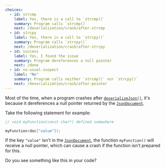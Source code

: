 ```yaml
---
choices:
  - id: strcmp
    label: Yes, there is a call to `strcmp()`
    summary: Program calls `strcmp()`
    next: /deserialization/crash/after-strcmp
  - id: strcpy
    label: Yes, there is a call to `strcpy()`
    summary: Program calls `strcpy()`
    next: /deserialization/crash/after-strcpy
  - id: success
    label: Yes, I found the issue
    summary: Program dereferences a null pointer
    next: /done
  - id: no-usual-suspect
    label: "No"
    summary: Program calls neither `strcmp()` nor `strcpy()`
    next: /deserialization/crash/after-pointer
---
```


Most of the time, when a program crashes after [`deserializeJson()`](/v6/api/json/deserializejson/), it's because it dereferences a null pointer returned by the [`JsonDocument`](/v6/api/jsondocument/).

Take the following statement for example:

```c++
// void myFunction(const char*) defined somewhere

myFunction(doc["value"]);
```

If the key `"value"` isn't in the [`JsonDocument`](/v6/api/jsondocument/), the function `myFunction()` will receive a null pointer, which can cause a crash if the function isn't prepared for this.

Do you see something like this in your code?